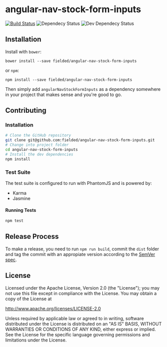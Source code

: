 # angular-nav-stock-form-inputs

[![Build Status](https://travis-ci.org/fielded/angular-nav-stock-form-inputs.svg)](https://travis-ci.org/fielded/angular-nav-stock-form-inputs) ![Dependecy Status](https://david-dm.org/fielded/angular-nav-stock-form-inputs.svg) ![Dev Dependecy Status](https://david-dm.org/fielded/angular-nav-stock-form-inputs/dev-status.svg)

## Installation

Install with `bower`:

    bower install --save fielded/angular-nav-stock-form-inputs

or `npm`:

    npm install --save fielded/angular-nav-stock-form-inputs

Then simply add `angularNavStockFormInputs` as a dependency somewhere in your project that makes sense and you're good to go.

## Contributing

### Installation

```bash
# Clone the GitHub repository
git clone git@github.com:fielded/angular-nav-stock-form-inputs.git
# Change into project folder
cd angular-nav-stock-form-inputs
# Install the dev dependencies
npm install
```

### Test Suite

The test suite is configured to run with PhantomJS and is powered by:

- Karma
- Jasmine

#### Running Tests

```bash
npm test
```

## Release Process

To make a release, you need to run `npm run build`, commit the `dist` folder and tag the commit with an appropiate version according to the [SemVer spec](http://semver.org/).

## License

Licensed under the Apache License, Version 2.0 (the "License"); you may not use this file except in compliance with the License.  You may obtain a copy of the License at

http://www.apache.org/licenses/LICENSE-2.0

Unless required by applicable law or agreed to in writing, software distributed under the License is distributed on an "AS IS" BASIS, WITHOUT WARRANTIES OR CONDITIONS OF ANY KIND, either express or implied.  See the License for the specific language governing permissions and limitations under the License.

